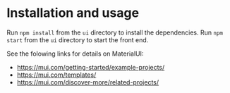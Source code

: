 # Installation and usage

Run `npm install` from the `ui` directory to install the dependencies.
Run `npm start` from the `ui` directory to start the front end.

See the folowing links for details on MaterialUI:

* https://mui.com/getting-started/example-projects/
* https://mui.com/templates/
* https://mui.com/discover-more/related-projects/
